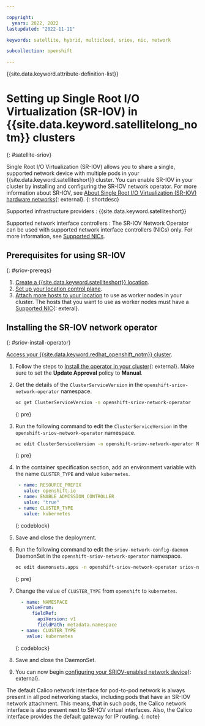 ```yaml
---

copyright:
  years: 2022, 2022
lastupdated: "2022-11-11"

keywords: satellite, hybrid, multicloud, sriov, nic, network

subcollection: openshift

---
```


{{site.data.keyword.attribute-definition-list}}


# Setting up Single Root I/O Virtualization (SR-IOV) in {{site.data.keyword.satellitelong_notm}} clusters
{: #satellite-sriov}

Single Root I/O Virtualization (SR-IOV) allows you to share a single, supported network device with multiple pods in your {{site.data.keyword.satelliteshort}} cluster. You can enable SR-IOV in your cluster by installing and configuring the SR-IOV network operator. For more information about SR-IOV, see [About Single Root I/O Virtualization (SR-IOV) hardware networks](https://docs.openshift.com/container-platform/4.6/networking/hardware_networks/about-sriov.html){: external}.
{: shortdesc}

Supported infrastructure providers
:   {{site.data.keyword.satelliteshort}}

Supported network interface controllers
:   The SR-IOV Network Operator can be used with supported network interface controllers (NICs) only. For more information, see [Supported NICs](https://docs.openshift.com/container-platform/4.6/networking/hardware_networks/installing-sriov-operator.html).

## Prerequisites for using SR-IOV
{: #sriov-prereqs}

1. [Create a {{site.data.keyword.satelliteshort}} location](/docs/satellite?topic=satellite-locations).
1. [Set up your location control plane](/docs/satellite?topic=satellite-locations#setup-control-plane).
1. [Attach more hosts to your location](/docs/satellite?topic=satellite-attach-hosts) to use as worker nodes in your cluster. The hosts that you want to use as worker nodes must have a [Supported NIC](https://docs.openshift.com/container-platform/4.6/networking/hardware_networks/installing-sriov-operator.html){: exteral}.

## Installing the SR-IOV network operator
{: #sriov-install-operator}

[Access your {{site.data.keyword.redhat_openshift_notm}} cluster](/docs/openshift?topic=openshift-access_cluster).

1. Follow the steps to [Install the operator in your cluster](https://docs.openshift.com/container-platform/4.9/networking/hardware_networks/installing-sriov-operator.html#installing-sr-iov-operator_installing-sriov-operator){: external}. Make sure to set the **Update Approval** policy to **Manual**. 

1. Get the details of the `ClusterServiceVersion` in the `openshift-sriov-network-operator` namespace.
    ```sh
    oc get ClusterServiceVersion -n openshift-sriov-network-operator 
    ```
    {: pre}

1. Run the following command to edit the `ClusterServiceVersion` in the `openshift-sriov-network-operator` namespace.

   ```sh
   oc edit ClusterServiceVersion -n openshift-sriov-network-operator NAME
   ```
   {: pre}
   
1. In the container specification section, add an environment variable with the name `CLUSTER_TYPE` and value `kubernetes`. 

   ```yaml
    - name: RESOURCE_PREFIX
      value: openshift.io
    - name: ENABLE_ADMISSION_CONTROLLER
      value: "true"
    - name: CLUSTER_TYPE
      value: kubernetes
   ```
   {: codeblock}
   
1. Save and close the deployment.

1. Run the following command to edit the `sriov-network-config-daemon` DaemonSet in the `openshift-sriov-network-operator` namespace.

   ```sh
   oc edit daemonsets.apps -n openshift-sriov-network-operator sriov-network-config-daemon
   ```
   {: pre}

1. Change the value of `CLUSTER_TYPE` from `openshift` to `kubernetes`.

   ```yaml
     - name: NAMESPACE
       valueFrom:
         fieldRef:
           apiVersion: v1
           fieldPath: metadata.namespace
     - name: CLUSTER_TYPE
       value: kubernetes
   ```
   {: codeblock}
   
1. Save and close the DaemonSet.

1. You can now begin [configuring your SRIOV-enabled network device](https://docs.openshift.com/container-platform/4.6/networking/hardware_networks/configuring-sriov-device.html){: external}.

The default Calico network interface for pod-to-pod network is always present in all pod networking stacks, including pods that have an SR-IOV network attachment. This means, that in such pods, the Calico network interface is also present next to SR-IOV virtual interfaces. Also, the Calico interface provides the default gateway for IP routing.
{: note}
